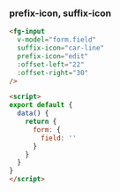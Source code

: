 ### prefix-icon, suffix-icon

```html
<fg-input
  v-model="form.field"
  suffix-icon="car-line"
  prefix-icon="edit"
  :offset-left="22"
  :offset-right="30"
/>

<script>
export default {
  data() {
    return {
      form: {
        field: ''
      }
    }
  }
}
</script>
```
